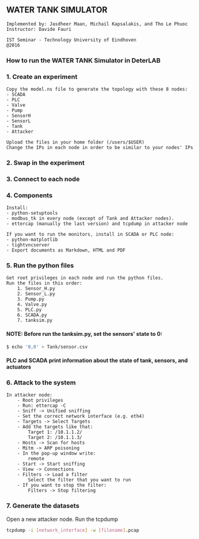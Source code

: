 ## WATER TANK SIMULATOR
    Implemented by: Jasdheer Maan, Michail Kapsalakis, and Tho Le Phuoc
    Instructor: Davide Fauri
    
    IST Seminar - Technology University of Eindhoven
    @2016

### How to run the WATER TANK Simulator in DeterLAB
### 1. Create an experiment
    Copy the model.ns file to generate the topology with these 8 nodes:
    - SCADA
    - PLC
    - Valve
    - Pump
    - SensorH
    - SensorL
    - Tank
    - Attacker
    
    Upload the files in your home folder (/users/$USER)
    Change the IPs in each node in order to be similar to your nodes' IPs

### 2. Swap in the experiment
### 3. Connect to each node
### 4. Components
    Install:
    - python-setuptools
    - modbus_tk in every node (except of Tank and Attacker nodes). 
    - ettercap (manually the last version) and tcpdump in attacker node

    If you want to run the monitors, install in SCADA or PLC node:
    - python-matplotlib
    - tightvncserver
    - Export documents as Markdown, HTML and PDF

### 5. Run the python files
    Get root privileges in each node and run the python files.
    Run the files in this order:
        1. Sensor_H.py
        2. Sensor_L.py
        3. Pump.py
        4. Valve.py
        5. PLC.py
        6. SCADA.py
        7. tanksim.py
        
#### NOTE: Before run the tanksim.py, set the sensors' state to 0:
```sh
$ echo '0,0' > Tank/sensor.csv
```
#### PLC and SCADA print information about the state of tank, sensors, and actuators

### 6. Attack to the system
    In attacker node:
        - Root privileges
        - Run: ettercap -C
        - Sniff -> Unified sniffing
        - Set the correct network interface (e.g. eth4)
        - Targets -> Select Targets
        - Add the targets like that:
            Target 1: /10.1.1.2/
            Target 2: /10.1.1.3/
        - Hosts -> Scan for hosts
        - Mitm -> ARP poisoning
        - In the pop-up window write:
            remote
        - Start -> Start sniffing
        - View -> Connections
        - Filters -> Load a filter
            Select the filter that you want to run
        - If you want to stop the filter:
            Filters -> Stop filtering

### 7. Generate the datasets
Open a new attacker node. Run the tcpdump
```sh
tcpdump -i [network_interface] -w [filename].pcap
```
